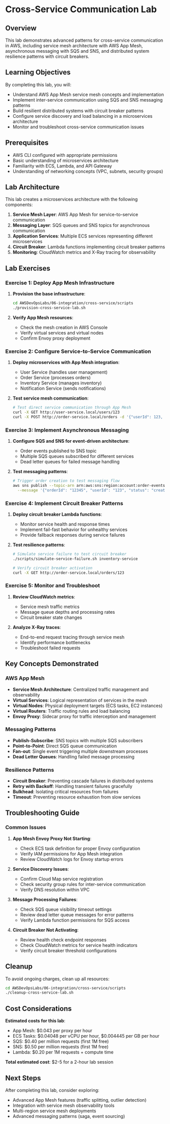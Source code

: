 # Cross-Service Communication Lab

## Overview

This lab demonstrates advanced patterns for cross-service communication in AWS, including service mesh architecture with AWS App Mesh, asynchronous messaging with SQS and SNS, and distributed system resilience patterns with circuit breakers.

## Learning Objectives

By completing this lab, you will:
- Understand AWS App Mesh service mesh concepts and implementation
- Implement inter-service communication using SQS and SNS messaging patterns
- Build resilient distributed systems with circuit breaker patterns
- Configure service discovery and load balancing in a microservices architecture
- Monitor and troubleshoot cross-service communication issues

## Prerequisites

- AWS CLI configured with appropriate permissions
- Basic understanding of microservices architecture
- Familiarity with ECS, Lambda, and API Gateway
- Understanding of networking concepts (VPC, subnets, security groups)

## Lab Architecture

This lab creates a microservices architecture with the following components:

1. **Service Mesh Layer**: AWS App Mesh for service-to-service communication
2. **Messaging Layer**: SQS queues and SNS topics for asynchronous communication
3. **Application Services**: Multiple ECS services representing different microservices
4. **Circuit Breaker**: Lambda functions implementing circuit breaker patterns
5. **Monitoring**: CloudWatch metrics and X-Ray tracing for observability

## Lab Exercises

### Exercise 1: Deploy App Mesh Infrastructure

1. **Provision the base infrastructure**:
   ```bash
   cd AWSDevOpsLabs/06-integration/cross-service/scripts
   ./provision-cross-service-lab.sh
   ```

2. **Verify App Mesh resources**:
   - Check the mesh creation in AWS Console
   - Verify virtual services and virtual nodes
   - Confirm Envoy proxy deployment

### Exercise 2: Configure Service-to-Service Communication

1. **Deploy microservices with App Mesh integration**:
   - User Service (handles user management)
   - Order Service (processes orders)
   - Inventory Service (manages inventory)
   - Notification Service (sends notifications)

2. **Test service mesh communication**:
   ```bash
   # Test direct service communication through App Mesh
   curl -X GET http://user-service.local/users/123
   curl -X POST http://order-service.local/orders -d '{"userId": 123, "productId": 456}'
   ```

### Exercise 3: Implement Asynchronous Messaging

1. **Configure SQS and SNS for event-driven architecture**:
   - Order events published to SNS topic
   - Multiple SQS queues subscribed for different services
   - Dead letter queues for failed message handling

2. **Test messaging patterns**:
   ```bash
   # Trigger order creation to test messaging flow
   aws sns publish --topic-arn arn:aws:sns:region:account:order-events \
     --message '{"orderId": "12345", "userId": "123", "status": "created"}'
   ```

### Exercise 4: Implement Circuit Breaker Patterns

1. **Deploy circuit breaker Lambda functions**:
   - Monitor service health and response times
   - Implement fail-fast behavior for unhealthy services
   - Provide fallback responses during service failures

2. **Test resilience patterns**:
   ```bash
   # Simulate service failure to test circuit breaker
   ./scripts/simulate-service-failure.sh inventory-service
   
   # Verify circuit breaker activation
   curl -X GET http://order-service.local/orders/123
   ```

### Exercise 5: Monitor and Troubleshoot

1. **Review CloudWatch metrics**:
   - Service mesh traffic metrics
   - Message queue depths and processing rates
   - Circuit breaker state changes

2. **Analyze X-Ray traces**:
   - End-to-end request tracing through service mesh
   - Identify performance bottlenecks
   - Troubleshoot failed requests

## Key Concepts Demonstrated

### AWS App Mesh
- **Service Mesh Architecture**: Centralized traffic management and observability
- **Virtual Services**: Logical representation of services in the mesh
- **Virtual Nodes**: Physical deployment targets (ECS tasks, EC2 instances)
- **Virtual Routers**: Traffic routing rules and load balancing
- **Envoy Proxy**: Sidecar proxy for traffic interception and management

### Messaging Patterns
- **Publish-Subscribe**: SNS topics with multiple SQS subscribers
- **Point-to-Point**: Direct SQS queue communication
- **Fan-out**: Single event triggering multiple downstream processes
- **Dead Letter Queues**: Handling failed message processing

### Resilience Patterns
- **Circuit Breaker**: Preventing cascade failures in distributed systems
- **Retry with Backoff**: Handling transient failures gracefully
- **Bulkhead**: Isolating critical resources from failures
- **Timeout**: Preventing resource exhaustion from slow services

## Troubleshooting Guide

### Common Issues

1. **App Mesh Envoy Proxy Not Starting**:
   - Check ECS task definition for proper Envoy configuration
   - Verify IAM permissions for App Mesh integration
   - Review CloudWatch logs for Envoy startup errors

2. **Service Discovery Issues**:
   - Confirm Cloud Map service registration
   - Check security group rules for inter-service communication
   - Verify DNS resolution within VPC

3. **Message Processing Failures**:
   - Check SQS queue visibility timeout settings
   - Review dead letter queue messages for error patterns
   - Verify Lambda function permissions for SQS access

4. **Circuit Breaker Not Activating**:
   - Review health check endpoint responses
   - Check CloudWatch metrics for service health indicators
   - Verify circuit breaker threshold configurations

## Cleanup

To avoid ongoing charges, clean up all resources:

```bash
cd AWSDevOpsLabs/06-integration/cross-service/scripts
./cleanup-cross-service-lab.sh
```

## Cost Considerations

**Estimated costs for this lab**:
- App Mesh: $0.043 per proxy per hour
- ECS Tasks: $0.04048 per vCPU per hour, $0.004445 per GB per hour
- SQS: $0.40 per million requests (first 1M free)
- SNS: $0.50 per million requests (first 1M free)
- Lambda: $0.20 per 1M requests + compute time

**Total estimated cost**: $2-5 for a 2-hour lab session

## Next Steps

After completing this lab, consider exploring:
- Advanced App Mesh features (traffic splitting, outlier detection)
- Integration with service mesh observability tools
- Multi-region service mesh deployments
- Advanced messaging patterns (saga, event sourcing)